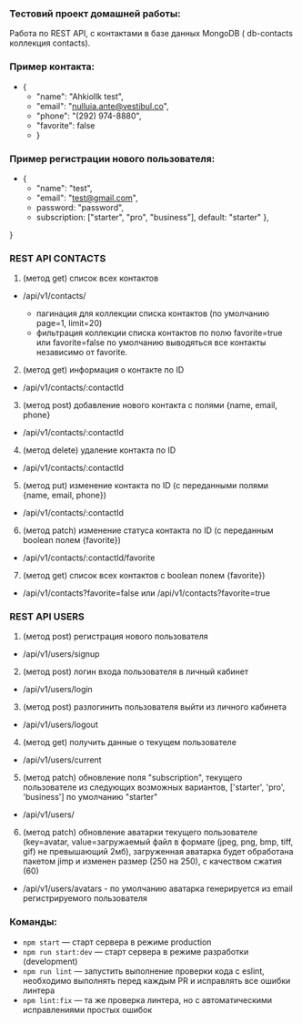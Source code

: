 ### Тестовий проект домашней работы:

Работа по REST API, с контактами в базе данных MongoDB ( db-contacts коллекция contacts).

### Пример контакта:

- {
  - "name": "Ahkiollk test",
  - "email": "nulluia.ante@vestibul.co",
  - "phone": "(292) 974-8880",
  - "favorite": false
  - }

### Пример регистрации нового пользователя:

- {
  - "name": "test",
  - "email": "test@gmail.com",
  - password: "password",
  - subscription: ["starter", "pro", "business"], default: "starter" },

}

### REST API CONTACTS

1. (метод get) список всех контактов

- /api/v1/contacts/

  - пагинация для коллекции списка контактов (по умолчанию page=1, limit=20)
  - фильтрация коллекции списка контактов по полю favorite=true или favorite=false по умолчанию выводяться все контакты независимо от favorite.

2. (метод get) информация о контакте по ID

- /api/v1/contacts/:contactId

3. (метод post) добавление нового контакта с полями {name, email, phone}

- /api/v1/contacts/:contactId

4. (метод delete) удаление контакта по ID

- /api/v1/contacts/:contactId

5. (метод put) изменение контакта по ID (с переданными полями {name, email, phone})

- /api/v1/contacts/:contactId

6. (метод patch) изменение статуса контакта по ID (с переданным boolean полем {favorite})

- /api/v1/contacts/:contactId/favorite

7. (метод get) список всех контактов с boolean полем {favorite})

- /api/v1/contacts?favorite=false или /api/v1/contacts?favorite=true

### REST API USERS

1. (метод post) регистрация нового пользователя

- /api/v1/users/signup

2. (метод post) логин входа пользователя в личный кабинет

- /api/v1/users/login

3. (метод post) разлогинить пользователя выйти из личного кабинета

- /api/v1/users/logout

4. (метод get) получить данные о текущем пользователе

- /api/v1/users/current

5. (метод patch) обновление поля "subscription", текущего пользователе из следующих возможных вариантов, ['starter', 'pro', 'business'] по умолчанию "starter"

- /api/v1/users/

6. (метод patch) обновление аватарки текущего пользователе (key=avatar, value=загружаемый файл в формате (jpeg, png, bmp, tiff, gif) не превышающий 2мб), загруженная аватарка будет обработана пакетом jimp и изменен размер (250 на 250), с качеством сжатия (60)

- /api/v1/users/avatars - по умолчанию аватарка генерируется из email регистрируемого пользователя

### Команды:

- `npm start` &mdash; старт сервера в режиме production
- `npm run start:dev` &mdash; старт сервера в режиме разработки (development)
- `npm run lint` &mdash; запустить выполнение проверки кода с eslint, необходимо выполнять перед каждым PR и исправлять все ошибки линтера
- `npm lint:fix` &mdash; та же проверка линтера, но с автоматическими исправлениями простых ошибок
